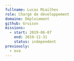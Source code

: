 ```yaml
---
fullname: Lucas Miailhes
role: Chargé de développement
domaine: Déploiement
github: Gruison
missions:
  - start: 2019-06-07
    end: 2019-12-31
    status: independent
previously:
  - eva
---
```

